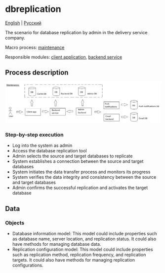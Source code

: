 # dbreplication

[English](dbreplication.md) | [Русский](dbreplication.ru.md)

The scenario for database replication by admin in the delivery service company.

Macro process: [maintenance](../../macroprocesses/maintenance.md)

Responsible modules: [client application](../../frontend/adminclient.md), [backend service](../../backend/adminbackend.md)

## Process description

![maintenance_overall](../../img/maintenance_overall.png)

### Step-by-step execution

- Log into the system as admin
- Access the database replication tool
- Admin selects the source and target databases to replicate
- System establishes a connection between the source and target databases
- System initiates the data transfer process and monitors its progress
- System verifies the data integrity and consistency between the source and target databases
- Admin confirms the successful replication and activates the target database

## Data 

### Objects 

- Database information model: This model could include properties such as database name, server location, and replication status. It could also have methods for managing database data.
- Replication configuration model: This model could include properties such as replication method, replication frequency, and replication targets. It could also have methods for managing replication configurations.
